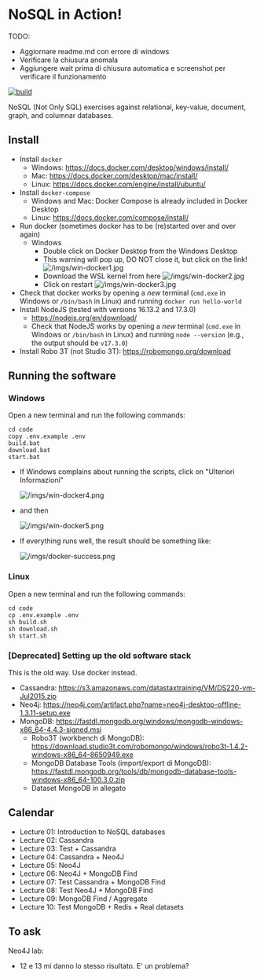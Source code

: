 # NoSQL in Action!

TODO:
- Aggiornare readme.md con errore di windows
- Verificare la chiusura anomala
- Aggiungere wait prima di chiusura automatica e screenshot per verificare il funzionamento

[![build](https://github.com/w4bo/nodejs-nosql/actions/workflows/build.yml/badge.svg)](https://github.com/w4bo/nodejs-nosql/actions/workflows/build.yml)

NoSQL (Not Only SQL) exercises against relational, key-value, document, graph, and columnar databases.

## Install

- Install `docker`
    - Windows: https://docs.docker.com/desktop/windows/install/
    - Mac: https://docs.docker.com/desktop/mac/install/
    - Linux: https://docs.docker.com/engine/install/ubuntu/
- Install `docker-compose`
    - Windows and Mac: Docker Compose is already included in Docker Desktop
    - Linux: https://docs.docker.com/compose/install/
- Run docker (sometimes docker has to be (re)started over and over again)
    - Windows
        - Double click on Docker Desktop from the Windows Desktop
        - This warning will pop up, DO NOT close it, but click on the link!
        ![/imgs/win-docker1.jpg](imgs/win-docker1.jpg)
        - Download the WSL kernel from here
        ![/imgs/win-docker2.jpg](imgs/win-docker2.jpg)
        - Click on restart
        ![/imgs/win-docker3.jpg](imgs/win-docker3.jpg)
- Check that docker works by opening a *new* terminal (`cmd.exe` in Windows or `/bin/bash` in Linux) and running `docker run hello-world`
- Install NodeJS (tested with versions 16.13.2 and 17.3.0)
    - https://nodejs.org/en/download/
    - Check that NodeJS works by opening a *new* terminal (`cmd.exe` in Windows or `/bin/bash` in Linux) and running `node --version` (e.g., the output should be `v17.3.0`)
- Install Robo 3T (not Studio 3T): https://robomongo.org/download

## Running the software

### Windows

Open a new terminal and run the following commands:

    cd code
    copy .env.example .env
    build.bat
    download.bat
    start.bat

- If Windows complains about running the scripts, click on "Ulteriori Informazioni"

    ![/imgs/win-docker4.png](imgs/win-docker4.png)
- and then

    ![/imgs/win-docker5.png](imgs/win-docker5.png)
- If everything runs well, the result should be something like:

    ![/imgs/docker-success.png](imgs/docker-success.png)

### Linux

Open a new terminal and run the following commands:

    cd code
    cp .env.example .env
    sh build.sh
    sh download.sh
    sh start.sh

### [Deprecated] Setting up the old software stack

This is the old way. Use docker instead.

- Cassandra: https://s3.amazonaws.com/datastaxtraining/VM/DS220-vm-Jul2015.zip
- Neo4j: https://neo4j.com/artifact.php?name=neo4j-desktop-offline-1.3.11-setup.exe
- MongoDB: https://fastdl.mongodb.org/windows/mongodb-windows-x86_64-4.4.3-signed.msi
    - Robo3T (workbench di MongoDB): https://download.studio3t.com/robomongo/windows/robo3t-1.4.2-windows-x86_64-8650949.exe
    - MongoDB Database Tools (import/export di MongoDB): https://fastdl.mongodb.org/tools/db/mongodb-database-tools-windows-x86_64-100.3.0.zip
    - Dataset MongoDB in allegato

## Calendar

- Lecture 01: Introduction to NoSQL databases
- Lecture 02: Cassandra
- Lecture 03: Test + Cassandra
- Lecture 04: Cassandra + Neo4J
- Lecture 05: Neo4J
- Lecture 06: Neo4J + MongoDB Find
- Lecture 07: Test Cassandra + MongoDB Find
- Lecture 08: Test Neo4J + MongoDB Find
- Lecture 09: MongoDB Find / Aggregate
- Lecture 10: Test MongoDB + Redis + Real datasets

## To ask

Neo4J lab:
- 12 e 13 mi danno lo stesso risultato. E' un problema?

